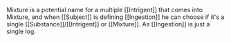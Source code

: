 Mixture is a potential name for a multiple [[Intrigent]] that comes into Mixture, and when [[Subject]] is defining [[Ingestion]] he can choose if it's a single [[Substance]]/[[Intrigent]] or [[Mixture]]. As [[Ingestion]] is just a single log.